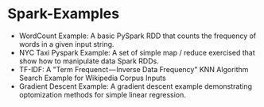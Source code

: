 # Spark-Examples
- WordCount Example: A basic PySpark RDD that counts the frequency of words in a given input string.
- NYC Taxi Pyspark Example: A set of simple map / reduce exercised that show how to manipulate data Spark RDDs.  
- TF-IDF: A "Term Frequenct — Inverse Data Frequency" KNN Algorithm Search Example for Wikipedia Corpus Inputs
- Gradient Descent Example: A gradient descent example demonstrating optomization methods for simple linear regression.
